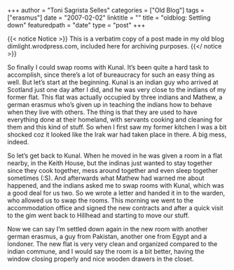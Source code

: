 +++
author = "Toni Sagrista Selles"
categories = ["Old Blog"]
tags = ["erasmus"]
date = "2007-02-02"
linktitle = ""
title = "oldblog: Settling down"
featuredpath = "date"
type = "post"
+++

{{< notice Notice >}}
This is a verbatim copy of a post made in my old blog dimlight.wrodpress.com, included here for archiving purposes.
{{</ notice >}}

So finally I could swap rooms with Kunal. It’s been quite a hard task to accomplish, since there’s a lot of bureaucracy for such an easy thing as well. But let’s start at the beginning. Kunal is an indian guy who arrived at Scotland just one day after I did, and he was very close to the indians of my former flat. This flat was actually occupied by three indians and Mathew, a german erasmus who’s given up in teaching the indians how to behave when they live with others. The thing is that they are used to have everything done at their homeland, with servants cooking and cleaning for them and this kind of stuff. So when I first saw my former kitchen I was a bit shocked coz it looked like the Irak war had taken place in there. A big mess, indeed.

So let’s get back to Kunal. When he moved in he was given a room in a flat nearby, in the Keith House, but the indinas just wanted to stay together since they cook together, mess around together and even sleep together sometimes (:S). And afterwards what Mathew had warned me about happened, and the indians asked me to swap rooms with Kunal, which was a good deal for us two. So we wrote a letter and handed it in to the warden, who allowed us to swap the rooms. This morning we went to the accommodation office and signed the new contracts and after a quick visit to the gim went back to Hillhead and starting to move our stuff.

Now we can say I’m settled down again in the new room with another german erasmus, a guy from Pakistan, another one from Egypt and a londoner. The new flat is very very clean and organized compared to the indian commune, and I would say the room is a bit better, having the window closing properly and nice wooden drawers in the closet.

